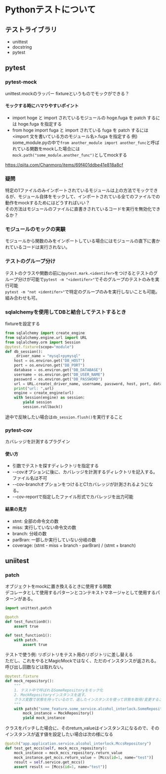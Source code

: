 # Pythonテストについて

## テストライブラリ
- unittest
- docstring
- pytest

## pytest

### pytest-mock
unittest.mockのラッパー
fixtureというものでモックができる？

#### モックする時にハマりやすいポイント
- import hoge と import されているモジュールの hoge.fuga を patch するには hoge.fuga を指定する
- from hoge import fuga と import されている fuga を patch するには <import 文を書いている方のモジュール名>.fuga を指定する
例) some_module.pyの中で`from another_module import another_func`と呼ばれている関数をmockした場合には
`mock.path("some_module.another_func")`としてmockする

https://qiita.com/Chanmoro/items/69f401ddbe41e818a8cf

### 疑問
特定の1ファイルのみインポートされているモジュールは上の方法でモックできるが、モジュール自体をモックして、インポートされている全てのファイルでの動作をmockするためにはどうすればいい？  
その方法はモジュールのファイルに直書きされているコードを実行を無効化できるか？

### モジュールのモックの実験
モジュールから関数のみをインポートしている場合にはモジュールの直下に書かれているコードは実行されない。 

### テストのグループ分け

テストのクラスや関数の前に`@pytest.mark.<identifer>`をつけるとテストのグループ分けが可能で`pytest -m "<identifer>"`でそのグループのテストのみを実行可能  
`pytest -m "not <identifer>"`で特定のグループのみを実行しないことも可能。組み合わせも可。

### sqlalchemyを使用してDBと結合してテストするとき

fixtureを設定する
```python
from sqlalchemy import create_engine
from sqlalchemy.engine.url import URL
from sqlalchemy.orm import Session
@pytest.fixture(scope="module")
def db_session():
    _driver_name = "mysql+pymysql"
    host = os.environ.get("DB_HOST")
    port = os.environ.get("DB_PORT")
    database = os.environ.get("DB_DATABASE")
    username = os.environ.get("DB_USER_NAME")
    password = os.environ.get("DB_PASSWORD")
    url = URL.create(_driver_name, username, password, host, port, database)
    print("url: ",url)
    engine = create_engine(url)
    with Session(engine) as session:
        yield session
        session.rollback()
```

途中で反映したい場合は`db_session.flush()`を実行すること

### pytest-cov

カバレッジを計測するプラグイン

#### 使い方

- 引数でテストを探すディレクトリを指定する
- --covオプションに後に、カバレッジを計測するディレクトリを記入する。ファイル名は不可
- --cov-branchオプションをつけるとC1カバレッジが計測されるようになる。
- --cov-reportで指定したファイル形式でカバレッジを出力可能

#### 結果の見方

- stmt: 全部の命令文の数
- miss: 実行していない命令文の数
- branch: 分岐の数
- parBran: 一部しか実行していない分岐の数
- coverage: (stmt - miss + branch - parBran) / (stmt + branch)

## uniitest

### patch

オブジェクトをmockに置き換えるときに使用する関数  
デコレータとして使用するパターンとコンテキストマネージャとして使用するパターンがある。

```python
import unittest.patch

@patch
def test_function0():
    assert true

def test_function1():
    with patch.
        assert true

```

テストで使う例: リポジトリをテスト用のリポジトリに差し替える  
ただし、これをやるとMagicMockではなく、ただのインスタンスが返される。呼び出し回数などは取れない。

```python
@pytest.fixture
def mock_repository():
    """
    1. テスト中で呼ばれるSomeRepositoryをモック化
    2. MockRepositoryインスタンスを返す。
    クラス変数で状態を持っているので、返したインスタンスを使って状態を取得/変更することができる。
    """
    with patch("some_feature.some_service.alcohol_interlock.SomeRepository", new_callable=lambda: MockRepository):
        mock_instance = MockRepository()
        yield mock_instance
```

クラスをパッチした場合に、そのreturn_valueはインスタンスになるので、そのインスタンスが返す値を設定したい場合は次の様になる

```python
@patch("app.application.service.alcohol_interlock.MccsRepository")
def test_get_mccs(self, mock_mccs_repository):
    mock_instance = mock_mccs_repository.return_value
    mock_instance.get_mccs.return_value = [Mccs(id=1, name="test")]
    result = self.service.get_mccs()
    assert result == [Mccs(id=1, name="test")]
```
